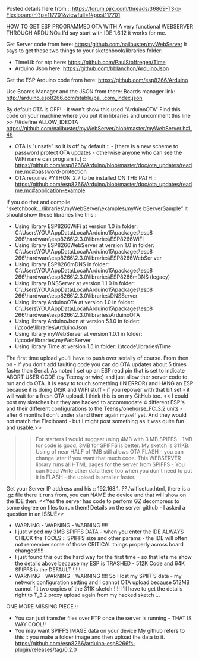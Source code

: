 
Posted details here from :: https://forum.pjrc.com/threads/36869-T3-x-Flexiboard(-)?p=117701&viewfull=1#post117701

HOW TO GET ESP PROGRAMMED OTA WITH A very functional WEBSERVER THROUGH ARDUINO::
I'd say start with IDE 1.6.12 it works for me.

Get Server code from here: https://github.com/nailbuster/myWebServer
It says to get these two things to your sketchbook/libraries folder:
- TimeLib for ntp here: https://github.com/PaulStoffregen/Time
- Arduino Json here: https://github.com/bblanchon/ArduinoJson 

Get the ESP Arduino code from here: https://github.com/esp8266/Arduino

Use Boards Manager and the JSON from there: 
Boards manager link: http://arduino.esp8266.com/stable/pa...com_index.json 

By default OTA is OFF! - it won't show this used "ArduinoOTA"
Find this code on your machine where you put it in libraries and uncomment this line >> //#define ALLOW_IDEOTA
https://github.com/nailbuster/myWebServer/blob/master/myWebServer.h#L48
- OTA is "unsafe" so it is off by default :: - [there is a new scheme to password protect OTA updates - otherwise anyone who can see the WiFi name can program it.] :: https://github.com/esp8266/Arduino/blob/master/doc/ota_updates/readme.md#password-protection
- OTA requires PYTHON_2.7 to be installed ON THE PATH :: https://github.com/esp8266/Arduino/blob/master/doc/ota_updates/readme.md#application-example


If you do that and compile "sketchbook...\libraries\myWebServer\examples\myWe bServerSample" it should show those libraries like this::

- Using library ESP8266WiFi at version 1.0 in folder: C:\Users\YOU\AppData\Local\Arduino15\packages\esp8 266\hardware\esp8266\2.3.0\libraries\ESP8266WiFi 
- Using library ESP8266WebServer at version 1.0 in folder: C:\Users\YOU\AppData\Local\Arduino15\packages\esp8 266\hardware\esp8266\2.3.0\libraries\ESP8266WebSer ver 
- Using library ESP8266mDNS in folder: C:\Users\YOU\AppData\Local\Arduino15\packages\esp8 266\hardware\esp8266\2.3.0\libraries\ESP8266mDNS (legacy)
- Using library DNSServer at version 1.1.0 in folder: C:\Users\YOU\AppData\Local\Arduino15\packages\esp8 266\hardware\esp8266\2.3.0\libraries\DNSServer 
- Using library ArduinoOTA at version 1.0 in folder: C:\Users\YOU\AppData\Local\Arduino15\packages\esp8 266\hardware\esp8266\2.3.0\libraries\ArduinoOTA 
- Using library ArduinoJson at version 5.1.0 in folder: i:\tcode\libraries\ArduinoJson 
- Using library myWebServer at version 1.0.1 in folder: i:\tcode\libraries\myWebServer 
- Using library Time at version 1.5 in folder: i:\tcode\libraries\Time 

The first time upload you'll have to push over serially of course. 
From then on - if you don't add faulting code you can do OTA updates about 5 times faster than Serial. As noted I set up an ESP read pin that is set to indicate ABORT USER CODE (by Teensy or wire) and just allow ther server code to run and do OTA. It is easy to touch something (IN ERROR) and HANG an ESP because it is doing DISK and WIFI stuff - if you repower with that bit set - it will wait for a fresh OTA upload. I think this is on my GitHub too. << I could post my sketches but they are hacked to accommodate 4 different ESP's and their different configurations to the Teensy/onehorse_FC_3.2 units - after 6 months I don't under stand them again myself yet. And they would not match the Flexiboard - but I might post something as it was quite fun and usable.>>

>> For starters I would suggest using 4MB with 3 MB SPIFFS - 1MB for code is good, 3MB for SPIFFS is better. My sketch is 311KB. Using of near HALF of 1MB still allows OTA FLASH - you can change later if you want that much code. This WEBSERVER library runs all HTML pages for the server from SPIFFS - You can Read Write other data there too when you don't need to put it in FLASH - the upload is smaller faster.


Get your Server IP address and his :: 192.168.1. _??_ /wifisetup.html, there is a .gz file there it runs from, you can NAME the device and that will show on the IDE then.
<<Yes the server has code to perform GZ decompress to some degree on files to run them! Details on the server github - I asked a question in an ISSUE>>


- WARNING - WARNING - WARNING !!!!
- I just wiped my 3MB SPIFFS DATA - when you enter the IDE ALWAYS CHECK the TOOLS :: SPIFFS size and other params - the IDE will often not remember some of those CRITICAL things properly across board changes!!!!!
- I just found this out the hard way for the first time - so that lets me show the details above because my ESP is TRASHED - 512K Code and 64K SPIFFS is the DEFAULT !!!!!
- WARNING - WARNING - WARNING !!!!
So I lost my SPIFFS data - my network configuration setting and I cannot OTA upload because 512MB cannot fit two copies of the 311K sketch !!!!
I'll have to get the details right to T_3.2 proxy upload again from my hacked sketch ...


ONE MORE MISSING PIECE :: 
- You can just transfer files over FTP once the server is running - THAT IS WAY COOL!!
- You may want SPIFFS IMAGE data on your device 
My github refers to this :: you make a folder image and then upload the data to it. 
https://github.com/esp8266/arduino-esp8266fs-plugin/releases/tag/0.2.0
